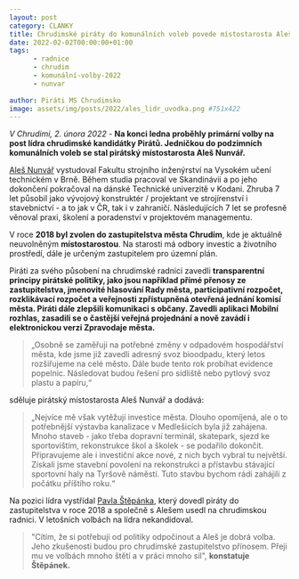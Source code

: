 ```yaml
---
layout: post
category: CLANKY
title: Chrudimské piráty do komunálních voleb povede místostarosta Aleš Nunvář
date: 2022-02-02T00:00:00+01:00
tags: 
      - radnice
      - chrudim
      - komunální-volby-2022
      - nunvar
      
author: Piráti MS Chrudimsko
image: assets/img/posts/2022/ales_lidr_uvodka.png #751x422
---
```

*V Chrudimi, 2. února 2022* - **Na konci ledna proběhly primární volby na post lídra chrudimské kandidátky Pirátů. Jedničkou do podzimních komunálních voleb se stal pirátský místostarosta Aleš Nunvář.**

  

[Aleš Nunvář](https://pardubicky.pirati.cz/lide/ales-nunvar/) vystudoval Fakultu strojního inženýrství na Vysokém učení technickém v Brně. Během studia pracoval ve Skandinávii a po jeho dokončení pokračoval na dánské Technické univerzitě v Kodani. Zhruba 7 let působil jako vývojový konstruktér / projektant ve strojírenství i stavebnictví - a to jak v ČR, tak i v zahraničí. Následujících 7 let se profesně věnoval praxi, školení a poradenství v projektovém managementu.

V roce **2018 byl zvolen do zastupitelstva města Chrudim**, kde je aktuálně neuvolněným **místostarostou**. Na starosti má odbory investic a životního prostředí, dále je určeným zastupitelem pro územní plán.

Piráti za svého působení na chrudimské radnici zavedli **transparentní principy pirátské politiky, jako jsou například přímé přenosy ze zastupitelstva, jmenovité hlasování Rady města, participativní rozpočet, rozklikávací rozpočet a veřejnosti zpřístupněná otevřená jednání komisí města. Piráti dále zlepšili komunikaci s občany. Zavedli aplikaci Mobilní rozhlas, zasadili se o častější veřejná projednání a nově zavádí i elektronickou verzi Zpravodaje města.**

>„Osobně se zaměřuji na potřebné změny v odpadovém hospodářství města, kde jsme již zavedli adresný svoz bioodpadu, který letos rozšiřujeme na celé město. Dále bude tento rok probíhat evidence popelnic. Následovat budou řešení pro sídliště nebo pytlový svoz plastu a papíru,“ 

sděluje pirátský místostarosta Aleš Nunvář a dodává:  
>„Nejvíce mě však vytěžují investice města. Dlouho opomíjená, ale o to potřebnější výstavba kanalizace v Medlešicích byla již zahájena. Mnoho staveb - jako třeba dopravní terminál, skatepark, sjezd ke sportovištím, rekonstrukce škol a školek - se podařilo dokončit. Připravujeme ale i investiční akce nové, z nich bych vybral tu největší. Získali jsme stavební povolení na rekonstrukci a přístavbu stávající sportovní haly na Tyršově náměstí. Tuto stavbu bychom rádi zahájili z počátku příštího roku.“

Na pozici lídra vystřídal [Pavla Štěpánka](https://chrudim.pirati.cz/lide/pavel-stepanek/), který dovedl piráty do zastupitelstva v roce 2018 a společně s Alešem usedl na chrudimskou radnici. V letošních volbách na lídra nekandidoval. 
>"Cítím, že si potřebuji od politiky odpočinout a Aleš je dobrá volba. Jeho zkušenosti budou pro chrudimské zastupitelstvo přínosem. Přeji mu ve volbách mnoho štětí a v práci mnoho sil", **konstatuje Štěpánek.**
